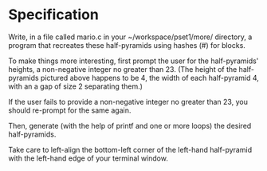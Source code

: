# Specification

Write, in a file called mario.c in your ~/workspace/pset1/more/ directory, a program that recreates these half-pyramids using hashes (#) for blocks.

To make things more interesting, first prompt the user for the half-pyramids' heights, a non-negative integer no greater than 23. (The height of the half-pyramids pictured above happens to be 4, the width of each half-pyramid 4, with an a gap of size 2 separating them.)

If the user fails to provide a non-negative integer no greater than 23, you should re-prompt for the same again.

Then, generate (with the help of printf and one or more loops) the desired half-pyramids.

Take care to left-align the bottom-left corner of the left-hand half-pyramid with the left-hand edge of your terminal window.